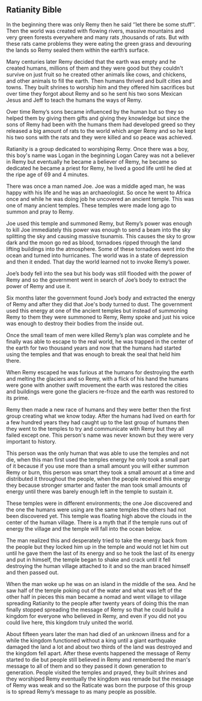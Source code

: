 ## Ratianity Bible

In the beginning there was only Remy then he said ‘’let there be some stuff’’. Then the world was created with flowing rivers, massive mountains and very green forests everywhere and many rats ,thousands of rats. But with these rats came problems they were eating the green grass and devouring the lands so Remy sealed them within the earth’s surface. 

Many centuries later Remy decided that the earth was empty and he created humans, millions of them and they were good but they couldn't survive on just fruit so he created other animals like cows, and chickens, and other animals to fill the earth. Then humans thrived and built cities and towns. They built shrines to worship him and they offered him sacrifices but over time they forgot about Remy and so he sent his two sons Mexican Jesus and Jeff to teach the humans the ways of Remy. 

Over time Remy’s sons became influenced by the human but so they so helped them by giving them gifts and giving they knowledge but since the sons of Remy had been with the humans them had developed greed so they released a big amount of rats to the world which anger Remy and so he kept his two sons with the rats and they were killed and so peace was achieved. 

Ratianity is a group dedicated to worshiping Remy. Once there was a boy, this boy's name was Logan in the beginning Logan Carey was not a believer in Remy but eventually he became a believer of Remy, he became so dedicated he became a priest for Remy, he lived a good life until he died at the ripe age of 69 and 4 minutes.

There was once a man named Joe. Joe was a middle aged man, he was happy with his life and he was an archaeologist. So once he went to Africa once and while he was doing job he uncovered an ancient temple. This was one of many ancient temples. These temples were made long ago to summon and pray to Remy.

Joe used this temple and summoned Remy, but Remy’s power was enough to kill Joe immediately this power was enough to send a beam into the sky splitting the sky and causing massive tsunamis. This causes the sky to grow dark and the moon go red as blood, tornadoes ripped through the land lifting buildings into the atmosphere. Some of these tornadoes went into the ocean and turned into hurricanes. The world was in a state of depression and then it ended. That day the world learned not to invoke Remy’s power. 

Joe’s body fell into the sea but his body was still flooded with the power of Remy and so the government went in search of Joe’s body to extract the power of Remy and use it. 

Six months later the government found Joe’s body and extracted the energy of Remy and after they did that Joe's body turned to dust. The government used this energy at one of the ancient temples but instead of summoning Remy to them they were summoned to Remy, Remy spoke and just his voice was enough to destroy their bodies from the inside out. 

Once the small team of men were killed Remy’s plan was complete and he finally was able to escape to the real world, he was trapped in the center of the earth for two thousand years and now that the humans had started using the temples and that was enough to break the seal that held him there. 

When Remy escaped he was furious at the humans for destroying the earth and melting the glaciers and so Remy, with a flick of his hand the humans were gone with another swift movement the earth was restored the cities and buildings were gone the glaciers re-froze and the earth was restored to its prime.

Remy then made a new race of humans and they were better then the first group creating what we know today. After the humans had lived on earth for a few hundred years they had caught up to the last group of humans then they went to the temples to try and communicate with Remy but they all failed except one. This person's name was never known but they were very important to history.

This person was the only human that was able to use the temples and not die, when this man first used the temples energy he only took a small part of it because if you use more than a small amount you will either summon Remy or burn, this person was smart they took a small amount at a time and distributed it throughout the people, when the people received this energy they because stronger smarter and faster the man took small amounts of energy until there was barely enough left in the temple to sustain it. 

These temples were in different environments; the one Joe discovered and the one the humans were using are the same temples the others had not been discovered yet. This temple was floating high above the clouds in the center of the human village. There is a myth that if the temple runs out of energy the village and the temple will fall into the ocean below.

The man realized this and desperately tried to take the energy back from the people but they locked him up in the temple and would not let him out until he gave them the last of its energy and so he took the last of its energy and put in himself, the temple began to shake and crack until it fell destroying the human village attached to it and so the man braced himself and then passed out. 

When the man woke up he was on an island in the middle of the sea. And he saw half of the temple poking out of the water and what was left of the other half in pieces this man became a nomad and went village to village spreading Ratianity to the people after twenty years of doing this the man finally stopped spreading the message of Remy so that he could build a kingdom for everyone who believed in Remy, and even if you did not you could live here, this kingdom truly united the world. 

About fifteen years later the man had died of an unknown illness and for a while the kingdom functioned without a king until a giant earthquake damaged the land a lot and about two thirds of the land was destroyed and the kingdom fell apart. After these events happened the message of Remy started to die but people still believed in Remy and remembered the man's message to all of them and so they passed it down generation to generation. People visited the temples and prayed, they built shrines and they worshiped Remy eventually the kingdom was remade but the message of Remy was weak and so the Raticate was born the purpose of this group is to spread Remy’s message to as many people as possible.